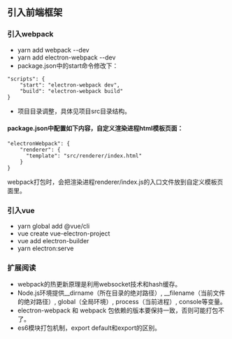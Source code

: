 ## 引入前端框架

### 引入webpack

- yarn add webpack --dev
- yarn add electron-webpack --dev
- package.json中的start命令修改下：

```
"scripts": {
    "start": "electron-webpack dev",
    "build": "electron-webpack build"
}
```
- 项目目录调整，具体见项目src目录结构。

#### package.json中配置如下内容，自定义渲染进程html模板页面：

```
"electronWebpack": {
    "renderer": {
      "template": "src/renderer/index.html"
    }
}
```

webpack打包时，会把渲染进程renderer/index.js的入口文件放到自定义模板页面里。

### 引入vue

- yarn global add @vue/cli
- vue create vue-electron-project
- vue add electron-builder
- yarn electron:serve


### 扩展阅读

- webpack的热更新原理是利用websocket技术和hash缓存。
- Node.js环境提供__dirname（所在目录的绝对路径）, __filename（当前文件的绝对路径）, global（全局环境）, process（当前进程）, console等变量。
- electron-webpack 和 webpack 包依赖的版本要保持一致，否则可能打包不了。
- es6模块打包机制，export default和export的区别。
